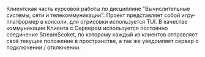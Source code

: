 Клиентская часть курсовой работы по дисциплине "Вычислительные системы, сети и телекоммуникации". 
Проект представляет собой игру-платформер в консоли, для отрисовки используется TUI.
В качестве коммуникации Клиента с Сервером используется постоянно соединение StreamScoket, по которому каждый из клиентов отправляет своё текущее положение в пространстве, а так же уведомляет сервер о подключении / отключении.
